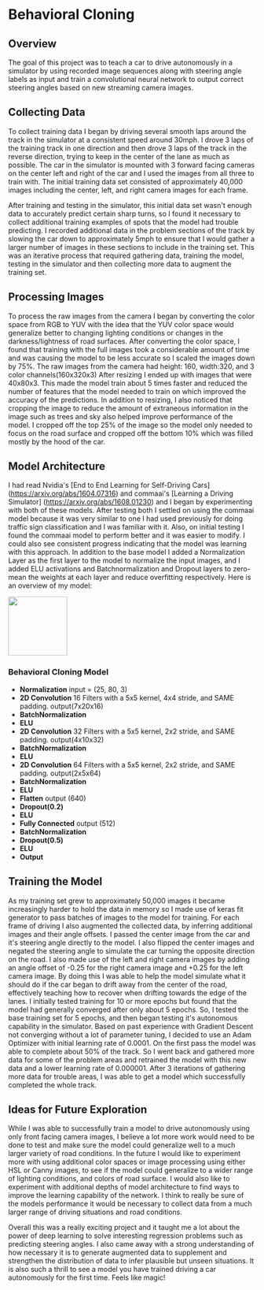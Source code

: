 # Behavioral Cloning

## Overview
The goal of this project was to teach a car to drive autonomously in a simulator by using recorded image sequences along with steering angle labels as input and train a convolutional neural network to output correct steering angles based on new streaming camera images.

## Collecting Data
To collect training data I began by driving several smooth laps around the track in the simulator at a consistent speed around 30mph. I drove 3 laps of the training track in one direction and then drove 3 laps of the track in the reverse direction, trying to keep in the center of the lane as much as possible. The car in the simulator is mounted with 3 forward facing cameras on the center left and right of the car and I used the images from all three to train with. The initial training data set consisted of approximately 40,000 images including the center, left, and right camera images for each frame.

After training and testing in the simulator, this initial data set wasn't enough data to accurately predict certain sharp turns, so I found it necessary to collect additional training examples of spots that the model had trouble predicting. I recorded additional data in the problem sections of the track by slowing the car down to approximately 5mph to ensure that I would gather a larger number of images in these sections to include in the training set. This was an iterative process that required gathering data, training the model, testing in the simulator and then collecting more data to augment the training set.

## Processing Images
To process the raw images from the camera I began by converting the color space from RGB to YUV with the idea that the YUV color space would generalize better to changing lighting conditions or changes in the darkness/lightness of road surfaces. After converting the color space, I found that training with the full images took a considerable amount of time and was causing the model to be less accurate so I scaled the images down by 75%. The raw images from the camera had height: 160, width:320, and 3 color channels(160x320x3) After resizing I ended up with images that were 40x80x3. This made the model train about 5 times faster and reduced the number of features that the model needed to train on which improved the accuracy of the predictions. In addition to resizing, I also noticed that cropping the image to reduce the amount of extraneous information in the image such as trees and sky also helped improve performance of the model. I cropped off the top 25% of the image so the model only needed to focus on the road surface and cropped off the bottom 10% which was filled mostly by the hood of the car.

## Model Architecture
I had read Nvidia's [End to End Learning for Self-Driving Cars] (https://arxiv.org/abs/1604.07316) and commaai's [Learning a Driving Simulator] (https://arxiv.org/abs/1608.01230) and I began by experimenting with both of these models. After testing both I settled on using the commaai model because it was very similar to one I had used previously for doing traffic sign classification and I was familiar with it. Also, on initial testing I found the commaai model to perform better and it was easier to modify. I could also see consistent progress indicating that the model was learning with this approach. In addition to the base model I added a Normalization Layer as the first layer to the model to normalize the input images, and I added ELU activations and Batchnormalization and Dropout layers to zero-mean the weights at each layer and reduce overfitting respectively. Here is an overview of my model:

<img src="https://github.com/jimwinquist/behavioral-cloning/blob/master/images/model.png" width="120">

### Behavioral Cloning Model
- **Normalization** input = (25, 80, 3)
- **2D Convolution** 16 Filters with a 5x5 kernel, 4x4 stride, and SAME padding. output(7x20x16)
- **BatchNormalization**
- **ELU**
- **2D Convolution** 32 Filters with a 5x5 kernel, 2x2 stride, and SAME padding. output(4x10x32)
- **BatchNormalization**
- **ELU**
- **2D Convolution** 64 Filters with a 5x5 kernel, 2x2 stride, and SAME padding. output(2x5x64)
- **BatchNormalization**
- **ELU**
- **Flatten** output (640)
- **Dropout(0.2)**
- **ELU**
- **Fully Connected** output (512)
- **BatchNormalization**
- **Dropout(0.5)**
- **ELU**
- **Output**


## Training the Model
As my training set grew to approximately 50,000 images it became increasingly harder to hold the data in memory so I made use of keras fit generator to pass batches of images to the model for training. For each frame of driving I also augmented the collected data, by inferring additional images and their angle offsets. I passed the center image from the car and it's steering angle directly to the model. I also flipped the center images and negated the steering angle to simulate the car turning the opposite direction on the road. I also made use of the left and right camera images by adding an angle offset of -0.25 for the right camera image and +0.25 for the left camera image. By doing this I was able to help the model simulate what it should do if the car began to drift away from the center of the road, effectively teaching how to recover when drifting towards the edge of the lanes. I initially tested training for 10 or more epochs but found that the model had generally converged after only about 5 epochs. So, I tested the base training set for 5 epochs, and then began testing it's autonomous capability in the simulator. Based on past experience with Gradient Descent not converging without a lot of parameter tuning, I decided to use an Adam Optimizer with initial learning rate of 0.0001. On the first pass the model was able to complete about 50% of the track. So I went back and gathered more data for some of the problem areas and retrained the model with this new data and a lower learning rate of 0.000001. After 3 iterations of gathering more data for trouble areas, I was able to get a model which successfully completed the whole track.

## Ideas for Future Exploration
While I was able to successfully train a model to drive autonomously using only front facing camera images, I believe a lot more work would need to be done to test and make sure the model could generalize well to a much larger variety of road conditions. In the future I would like to experiment more with using additional color spaces or image processing using either HSL or Canny images, to see if the model could generalize to a wider range of lighting conditions, and colors of road surface. I would also like to experiment with additional depths of model architecture to find ways to improve the learning capability of the network. I think to really be sure of the models performance it would be necessary to collect data from a much larger range of driving situations and road conditions.

Overall this was a really exciting project and it taught me a lot about the power of deep learning to solve interesting regression problems such as predicting steering angles. I also came away with a strong understanding of how necessary it is to generate augmented data to supplement and strengthen the distribution of data to infer plausible but unseen situations. It is also such a thrill to see a model you have trained driving a car autonomously for the first time. Feels like magic!